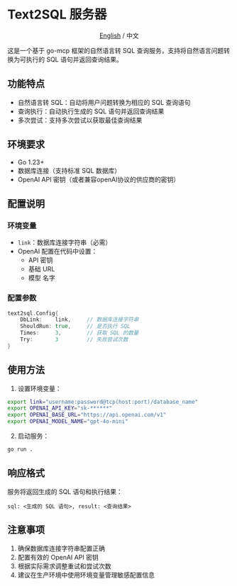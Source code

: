 # Text2SQL 服务器

<div align="center">
  <a href="./README.md">English</a> / 中文
</div>

这是一个基于 go-mcp 框架的自然语言转 SQL 查询服务，支持将自然语言问题转换为可执行的 SQL 语句并返回查询结果。

## 功能特点

- 自然语言转 SQL：自动将用户问题转换为相应的 SQL 查询语句
- 查询执行：自动执行生成的 SQL 语句并返回查询结果
- 多次尝试：支持多次尝试以获取最佳查询结果

## 环境要求

- Go 1.23+
- 数据库连接（支持标准 SQL 数据库）
- OpenAI API 密钥（或者兼容openAI协议的供应商的密钥）

## 配置说明

### 环境变量

- `link`：数据库连接字符串（必需）
- OpenAI 配置在代码中设置：
  - API 密钥
  - 基础 URL
  - 模型 名字

### 配置参数

```go
text2sql.Config{
    DbLink:    link,     // 数据库连接字符串
    ShouldRun: true,     // 是否执行 SQL
    Times:     3,        // 获取 SQL 的数量
    Try:       3         // 失败尝试次数
}
```

## 使用方法

1. 设置环境变量：
```bash
export link="username:password@tcp(host:port)/database_name"
export OPENAI_API_KEY="sk-******"
export OPENAI_BASE_URL="https://api.openai.com/v1"
export OPENAI_MODEL_NAME="gpt-4o-mini"
```

2. 启动服务：
```bash
go run .
```


## 响应格式

服务将返回生成的 SQL 语句和执行结果：
```
sql: <生成的 SQL 语句>, result: <查询结果>
```

## 注意事项

1. 确保数据库连接字符串配置正确
2. 配置有效的 OpenAI API 密钥
3. 根据实际需求调整重试和尝试次数
4. 建议在生产环境中使用环境变量管理敏感配置信息